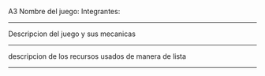 A3
Nombre del juego:
Integrantes:

--------------------------------------------------------------------------------------
Descripcion del juego y sus mecanicas




-------------------------------------------------------------------------------------
descripcion de los recursos usados de manera de lista 




-------------------------------------------------------------------------------------
